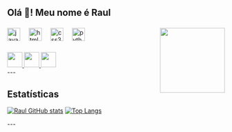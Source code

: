 <h2 align="left">Olá 👋! Meu nome é Raul</h2>

###

<img src="https://gifdb.com/images/high/coding-animated-laptop-flow-stream-ja04010rm5o68zfk.gif" align="right" height="150">

###

<div align="left">
  <img src="https://cdn.jsdelivr.net/gh/devicons/devicon/icons/javascript/javascript-original.svg" alt="javascript logo" height="30">
  <img width="12">
  <img src="https://cdn.jsdelivr.net/gh/devicons/devicon/icons/html5/html5-original.svg" alt="html5 logo" height="30">
  <img width="12">
  <img src="https://cdn.jsdelivr.net/gh/devicons/devicon/icons/css3/css3-original.svg" alt="css3 logo" height="30">
  <img width="12">
  <img src="https://cdn.jsdelivr.net/gh/devicons/devicon/icons/python/python-original.svg" alt="python logo" height="30">
  <img width="12">

###

<div align="left">
  <a href="https://www.instagram.com/raul.oliveirazx/" alt="instagram logo" target="_blank">
    <img src="https://img.shields.io/static/v1?message=Instagram&logo=instagram&label=&color=E4405F&logoColor=white&labelColor=&style=for-the-badge" height="35">
  </a>
  <a href="mailto:rauloliveiratech@gmail.com" alt="gmail logo">
    <img src="https://img.shields.io/static/v1?message=Gmail&logo=gmail&label=&color=D14836&logoColor=white&labelColor=&style=for-the-badge" height="35">
  </a>
  <a href="https://www.linkedin.com/in/rauloliveiratech/" alt="linkedin logo" target="_blank">
    <img src="https://img.shields.io/static/v1?message=LinkedIn&logo=linkedin&label=&color=0077B5&logoColor=white&labelColor=&style=for-the-badge" height="35">
  </a>
</div>
---
<h2>Estatísticas</h2>

[![Raul GitHub stats](https://github-readme-stats.vercel.app/api?username=rauloliveiratech&show_icons=true&theme=transparent)](https://github.com/rauloliveiratech)
[![Top Langs](https://github-readme-stats.vercel.app/api/top-langs/?username=rauloliveiratech&show_icons=true&theme=transparent&layout=compact)](https://github.com/rauloliveiratech)

 
 <!-- [![Snake animation](https://github.com/rauloliveiratech/rauloliveiratech/blob/output/github-contribution-grid-snake.svg) -->
<p></p>
---
<!-- ###
# <div align="center">
#   <img src="https://github-read-medium-git-main.pahlevikun.vercel.app/latest?limit=4" alt="Layout with last medium posts">
# </div>

### -->
<br clear="both">

<!-- <img src="https://raw.githubusercontent.com/rauloliveiratech/rauloliveiratech/output/snake.svg" alt="Snake animation" /> -->

###
</div>